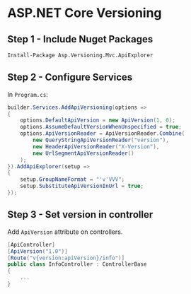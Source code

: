 # ASP.NET Core Versioning

## Step 1 - Include Nuget Packages

```cmd
Install-Package Asp.Versioning.Mvc.ApiExplorer
```

## Step 2 - Configure Services

In `Program.cs`:

```c#
builder.Services.AddApiVersioning(options =>
{
    options.DefaultApiVersion = new ApiVersion(1, 0);
    options.AssumeDefaultVersionWhenUnspecified = true;
    options.ApiVersionReader = ApiVersionReader.Combine(
        new QueryStringApiVersionReader("version"),
        new HeaderApiVersionReader("X-Version"),
        new UrlSegmentApiVersionReader()
    );
}).AddApiExplorer(setup =>
{
    setup.GroupNameFormat = "'v'VVV";
    setup.SubstituteApiVersionInUrl = true;
});
```

## Step 3 - Set version in controller

Add `ApiVersion` attribute on controllers.

```c#
[ApiController]
[ApiVersion("1.0")]
[Route("v{version:apiVersion}/info")]
public class InfoController : ControllerBase
{
    ...
}
```

